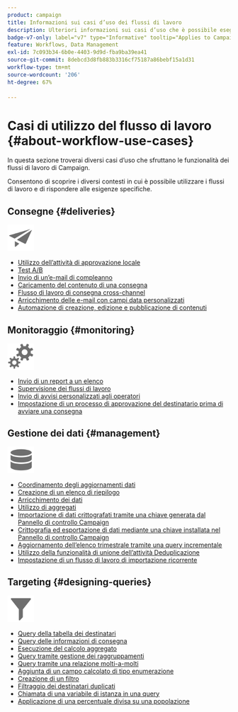 ```yaml
---
product: campaign
title: Informazioni sui casi d’uso dei flussi di lavoro
description: Ulteriori informazioni sui casi d’uso che è possibile eseguire utilizzando i flussi di lavoro di Campaign Classic
badge-v7-only: label="v7" type="Informative" tooltip="Applies to Campaign Classic v7 only"
feature: Workflows, Data Management
exl-id: 7c093b34-6b0e-4403-9d9d-fba9ba39ea41
source-git-commit: 8debcd3d8fb883b3316cf75187a86bebf15a1d31
workflow-type: tm+mt
source-wordcount: '206'
ht-degree: 67%

---
```


# Casi di utilizzo del flusso di lavoro {#about-workflow-use-cases}



In questa sezione troverai diversi casi d’uso che sfruttano le funzionalità dei flussi di lavoro di Campaign.

Consentono di scoprire i diversi contesti in cui è possibile utilizzare i flussi di lavoro e di rispondere alle esigenze specifiche.

## Consegne {#deliveries}

<img src="assets/do-not-localize/icon_send.svg" width="60px">

* [Utilizzo dell’attività di approvazione locale](using-the-local-approval-activity.md)
* [Test A/B](../../delivery/using/a-b-testing-use-case.md)
* [Invio di un’e-mail di compleanno](sending-a-birthday-email.md)
* [Caricamento del contenuto di una consegna](loading-delivery-content.md)
* [Flusso di lavoro di consegna cross-channel](cross-channel-delivery-workflow.md)
* [Arricchimento delle e-mail con campi data personalizzati](email-enrichment-with-custom-date-fields.md)
* [Automazione di creazione, edizione e pubblicazione di contenuti](../../delivery/using/automating-via-workflows.md#examples)

## Monitoraggio {#monitoring}

<img src="assets/do-not-localize/icon_monitoring.svg" width="60px">

* [Invio di un report a un elenco](sending-a-report-to-a-list.md)
* [Supervisione dei flussi di lavoro](supervising-workflows.md)
* [Invio di avvisi personalizzati agli operatori](sending-personalized-alerts-to-operators.md)
* [Impostazione di un processo di approvazione del destinatario prima di avviare una consegna](using-the-local-approval-activity.md)

## Gestione dei dati {#management}

<img src="assets/do-not-localize/icon_manage.svg" width="60px">

* [Coordinamento degli aggiornamenti dati](coordinating-data-updates.md)
* [Creazione di un elenco di riepilogo](creating-a-summary-list.md)
* [Arricchimento dei dati](enriching-data.md)
* [Utilizzo di aggregati](using-aggregates.md)
* [Importazione di dati crittografati tramite una chiave generata dal Pannello di controllo Campaign](../../platform/using/unzip-decrypt.md)
* [Crittografia ed esportazione di dati mediante una chiave installata nel Pannello di controllo Campaign](how-to-use-workflow-data.md#use-case-gpg-encrypt)
* [Aggiornamento dell’elenco trimestrale tramite una query incrementale](quarterly-list-update.md)
* [Utilizzo della funzionalità di unione dell’attività Deduplicazione](deduplication-merge.md)
* [Impostazione di un flusso di lavoro di importazione ricorrente](recurring-import-workflow.md)

## Targeting {#designing-queries}

<img src="assets/do-not-localize/icon_filter.svg" width="60px">

* [Query della tabella dei destinatari](querying-recipient-table.md)
* [Query delle informazioni di consegna](querying-delivery-information.md)
* [Esecuzione del calcolo aggregato](performing-aggregate-computing.md)
* [Query tramite gestione dei raggruppamenti](querying-using-grouping-management.md)
* [Query tramite una relazione molti-a-molti](querying-using-many-to-many-relationship.md)
* [Aggiunta di un campo calcolato di tipo enumerazione](adding-enumeration-type-calculated-field.md)
* [Creazione di un filtro](creating-a-filter.md)
* [Filtraggio dei destinatari duplicati](filtering-duplicated-recipients.md)
* [Chiamata di una variabile di istanza in una query](javascript-scripts-and-templates.md#calling-an-instance-variable-in-a-query)
* [Applicazione di una percentuale divisa su una popolazione](javascript-scripts-and-templates.md#example)
